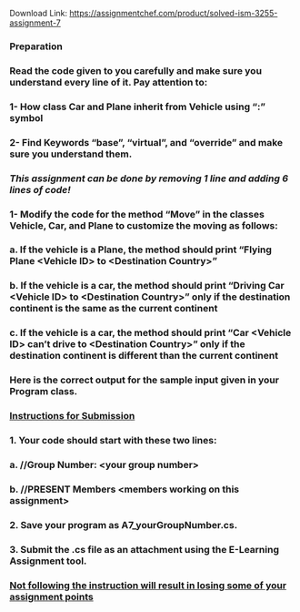 Download Link: https://assignmentchef.com/product/solved-ism-3255-assignment-7
<br>
<h3>Preparation</h3>

<h3>Read the code given to you carefully and make sure you understand every line of it. Pay attention to:</h3>

<h3>1-     How class Car and Plane inherit from Vehicle using “:” symbol</h3>

<h3>2-     Find Keywords “base”, “virtual”, and “override” and make sure you understand them.</h3>

<h3><em>This assignment can be done by removing 1 line and adding 6 lines of code!</em></h3>

<h3>1-     Modify the code for the method “Move” in the classes Vehicle, Car, and Plane to customize the moving as follows:</h3>

<h3>a.      If the vehicle is a Plane, the method should print “Flying Plane &lt;Vehicle ID&gt; to &lt;Destination Country&gt;”</h3>

<h3>b.      If the vehicle is a car, the method should print “Driving Car &lt;Vehicle ID&gt; to &lt;Destination Country&gt;” only if the destination continent is the same as the current continent</h3>

<h3>c.      If the vehicle is a car, the method should print “Car &lt;Vehicle ID&gt; can’t drive to &lt;Destination Country&gt;” only if the destination continent is different than the current continent</h3>

<h3>Here is the correct output for the sample input given in your Program class.</h3>

<h3><u> </u></h3>

<h3><u>Instructions for Submission</u></h3>

<h3><u> </u></h3>

<h3>1.      Your code should start with these two lines:</h3>

<h3>a.       //Group Number: &lt;your group number&gt;</h3>

<h3>b.      //PRESENT Members &lt;members working on this assignment&gt;</h3>

<h3>2.      Save your program as A7_yourGroupNumber.cs.</h3>

<h3>3.      Submit the .cs file as an attachment using the E-Learning Assignment tool.</h3>

<h3></h3>

<h3><u>Not following the instruction will result in losing some of your assignment points</u></h3>